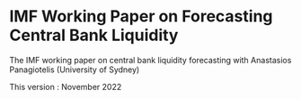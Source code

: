 # IMF Working Paper on Forecasting Central Bank Liquidity
The IMF working paper on central bank liquidity forecasting with Anastasios Panagiotelis (University of Sydney)

This version : November 2022
